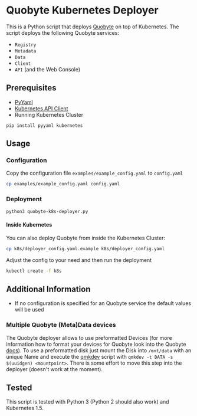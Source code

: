 # Quobyte Kubernetes Deployer

This is a Python script that deploys [Quobyte](https://www.quobyte.com) on top of Kubernetes. The script deploys the following Quobyte services:

- `Registry`
- `Metadata`
- `Data`
- `Client`
- `API` (and the Web Console)

## Prerequisites

- [PyYaml](https://pypi.python.org/pypi/PyYAML)
- [Kubernetes API Client](https://github.com/kubernetes-incubator/client-python)
- Running Kubernetes Cluster

```
pip install pyyaml kubernetes
```

## Usage

### Configuration

Copy the configuration file `examples/example_config.yaml` to `config.yaml`

```bash
cp examples/example_config.yaml config.yaml
```

### Deployment

```bash
python3 quobyte-k8s-deployer.py
```

#### Inside Kubernetes

You can also deploy Quobyte from inside the Kubernetes Cluster:

```bash
cp k8s/deployer_config.yaml.example k8s/deployer_config.yaml
```

Adjust the config to your need and then run the deployment

```bash
kubectl create -f k8s
```

## Additional Information

- If no configuration is specified for an Quobyte service the default values will be used

### Multiple Quobyte (Meta)Data devices

The Quobyte deployer allows to use preformatted Devices (for more information how to format your devices for Quobyte look into the Quobyte [docs](https://support.quobyte.com)). To use a preformatted disk just mount the Disk into `/mnt/data` with an unique Name and execute the [qmkdev](https://github.com/quobyte/quobyte-deploy/blob/master/tools/qmkdev) script with `qmkdev -t DATA -s $(uuidgen) <mountpoint>`. There is some effort to move this step into the deployer (doesn't work at the moment).

## Tested

This script is tested with Python 3 (Python 2 should also work) and Kubernetes 1.5.
